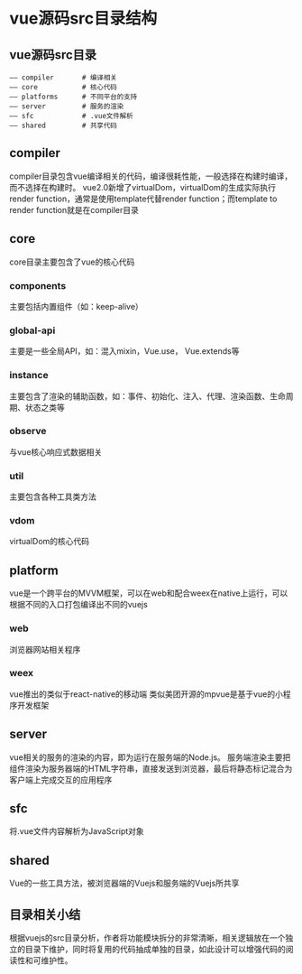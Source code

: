 # vue源码src目录结构
## vue源码src目录
```
—— compiler       # 编译相关
—— core           # 核心代码
—— platforms      # 不同平台的支持
—— server         # 服务的渲染
—— sfc            # .vue文件解析
—— shared         # 共享代码
```

## compiler
compiler目录包含vue编译相关的代码，编译很耗性能，一般选择在构建时编译，而不选择在构建时。
vue2.0新增了virtualDom，virtualDom的生成实际执行render function，通常是使用template代替render function；而template to render function就是在compiler目录
## core
core目录主要包含了vue的核心代码
### components
主要包括内置组件（如：keep-alive）
### global-api
主要是一些全局API，如：混入mixin，Vue.use， Vue.extends等
### instance
主要包含了渲染的辅助函数，如：事件、初始化、注入、代理、渲染函数、生命周期、状态之类等
### observe
与vue核心响应式数据相关
### util
主要包含各种工具类方法
### vdom
virtualDom的核心代码
## platform
vue是一个跨平台的MVVM框架，可以在web和配合weex在native上运行，可以根据不同的入口打包编译出不同的vuejs
### web
浏览器网站相关程序
### weex
vue推出的类似于react-native的移动端
类似美团开源的mpvue是基于vue的小程序开发框架
## server
vue相关的服务的渲染的内容，即为运行在服务端的Node.js。
服务端渲染主要把组件渲染为服务器端的HTML字符串，直接发送到浏览器，最后将静态标记混合为客户端上完成交互的应用程序
## sfc
将.vue文件内容解析为JavaScript对象
## shared
Vue的一些工具方法，被浏览器端的Vuejs和服务端的Vuejs所共享
## 目录相关小结
根据vuejs的src目录分析，作者将功能模块拆分的非常清晰，相关逻辑放在一个独立的目录下维护，同时将复用的代码抽成单独的目录，如此设计可以增强代码的阅读性和可维护性。


